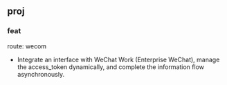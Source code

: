 ## proj

### feat

route: wecom

-   Integrate an interface with WeChat Work (Enterprise WeChat), manage the access_token dynamically, and complete the information flow asynchronously.
